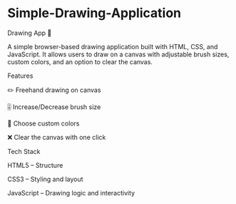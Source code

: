 # Simple-Drawing-Application
Drawing App 🎨

A simple browser-based drawing application built with HTML, CSS, and JavaScript.
It allows users to draw on a canvas with adjustable brush sizes, custom colors, and an option to clear the canvas.

Features

✏️ Freehand drawing on canvas

🎚 Increase/Decrease brush size

🎨 Choose custom colors

❌ Clear the canvas with one click

Tech Stack

HTML5 – Structure

CSS3 – Styling and layout

JavaScript – Drawing logic and interactivity
